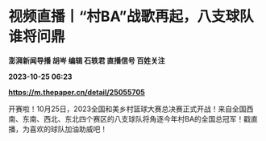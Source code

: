 # 视频直播丨“村BA”战歌再起，八支球队谁将问鼎
**澎湃新闻导播 胡岑 编辑 石轶君 直播信号 百姓关注**

**2023-10-25 06:23**

**https://m.thepaper.cn/detail/25055705**

开赛啦！10月25日，2023全国和美乡村篮球大赛总决赛正式开战！来自全国西南、东南、西北、东北四个赛区的八支球队将角逐今年村BA的全国总冠军！戳直播，为喜欢的球队加油助威吧！